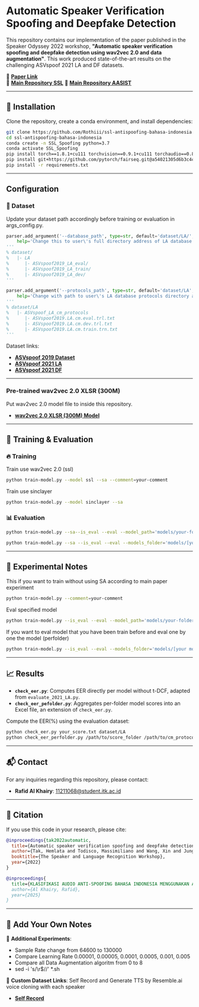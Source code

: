 # Automatic Speaker Verification Spoofing and Deepfake Detection

This repository contains our implementation of the paper published in the Speaker Odyssey 2022 workshop, **"Automatic speaker verification spoofing and deepfake detection using wav2vec 2.0 and data augmentation"**. This work produced state-of-the-art results on the challenging ASVspoof 2021 LA and DF datasets.

📄 **[Paper Link](https://arxiv.org/abs/2202.12233)**  
📂 **[Main Repository SSL](https://github.com/TakHemlata/SSL_Anti-spoofing.git)**
📂 **[Main Repository AASIST](https://github.com/clovaai/aasist)**

---

## 🚀 Installation

Clone the repository, create a conda environment, and install dependencies:

```bash
git clone https://github.com/Rothiii/ssl-antispoofing-bahasa-indonesia.git
cd ssl-antispoofing-bahasa-indonesia
conda create -n SSL_Spoofing python=3.7
conda activate SSL_Spoofing
pip install torch==1.8.1+cu111 torchvision==0.9.1+cu111 torchaudio==0.8.1 -f https://download.pytorch.org/whl/torch_stable.html
pip install git+https://github.com/pytorch/fairseq.git@a54021305d6b3c4c5959ac9395135f63202db8f1
pip install -r requirements.txt
```

---
## Configuration
### 📂 Dataset

Update your dataset path accordingly before training or evaluation in args_config.py.

```python
parser.add_argument('--database_path', type=str, default='dataset/LA/',
    help='Change this to user\'s full directory address of LA database (ASVspoof2019 for training & development, ASVspoof2021 for evaluation).')
'''
% dataset/
%   |- LA
%      |- ASVspoof2019_LA_eval/
%      |- ASVspoof2019_LA_train/
%      |- ASVspoof2019_LA_dev/
'''

parser.add_argument('--protocols_path', type=str, default='dataset/LA',
    help='Change with path to user\'s LA database protocols directory address')
'''
% dataset/LA
%   |- ASVspoof_LA_cm_protocols
%      |- ASVspoof2019.LA.cm.eval.trl.txt
%      |- ASVspoof2019.LA.cm.dev.trl.txt 
%      |- ASVspoof2019.LA.cm.train.trn.txt
'''
```

Dataset links:
- **[ASVspoof 2019 Dataset](https://datashare.is.ed.ac.uk/handle/10283/3336)**
- **[ASVspoof 2021 LA](https://zenodo.org/record/4837263#.YnDIinYzZhE)**
- **[ASVspoof 2021 DF](https://zenodo.org/record/4835108#.YnDIb3YzZhE)**

---

### Pre-trained wav2vec 2.0 XLSR (300M)

Put wav2vec 2.0 model file to inside this repository.

- **[wav2vec 2.0 XLSR (300M) Model](https://github.com/pytorch/fairseq/tree/main/examples/wav2vec/xlsr)**

---

## 🎯 Training & Evaluation

### 🔥 Training

Train use wav2vec 2.0 (ssl)
```bash
python train-model.py --model ssl --sa --comment=your-comment
```

Train use sinclayer
```bash
python train-model.py --model sinclayer --sa
```

### 📊 Evaluation

```bash
python train-model.py --sa--is_eval --eval --model_path='models/your-folder/your-model.pth' --eval_output='scores/your-result.txt'

python train-model.py --sa --is_eval --eval --models_folder='models/[your models]/' --eval_output='score_indo/[folder output]'
```


---

## 📌 Experimental Notes

This if you want to train without using SA according to main paper experiment
```bash
python train-model.py --comment=your-comment
```

Eval specified model 
```bash
python train-model.py --is_eval --eval --model_path='models/your-folder/your-model.pth' --eval_output='scores/your-result.txt'
```

If you want to eval model that you have been train before and eval one by one the model (perfolder)
```bash
python train-model.py --is_eval --eval --models_folder='models/[your models]/' --eval_output='score_indo/[folder output]'
```

---

## 📈 Results
- **`check_eer.py`**: Computes EER directly per model without t-DCF, adapted from `evaluate_2021_LA.py`.
- **`check_eer_pefolder.py`**: Aggregates per-folder model scores into an Excel file, an extension of `check_eer.py`.

Compute the EER(%) using the evaluation dataset:
```bash
python check_eer.py your_score.txt dataset/LA
python check_eer_perfolder.py /path/to/score_folder /path/to/cm_protocols
```

---

## 📬 Contact

For any inquiries regarding this repository, please contact:
- **Rafid Al Khairy**: 11211068@student.itk.ac.id

---

## 📖 Citation

If you use this code in your research, please cite:

```bibtex
@inproceedings{tak2022automatic,
  title={Automatic speaker verification spoofing and deepfake detection using wav2vec 2.0 and data augmentation},
  author={Tak, Hemlata and Todisco, Massimiliano and Wang, Xin and Jung, Jee-weon and Yamagishi, Junichi and Evans, Nicholas},
  booktitle={The Speaker and Language Recognition Workshop},
  year={2022}
}
```

```bibtex
@inproceedings{
  title={KLASIFIKASI AUDIO ANTI-SPOOFING BAHASA INDONESIA MENGGUNAKAN AASIST DAN WAV2VEC 2.0 DENGAN AUGMENTASI DATA},
  author={Al Khairy, Rafid},
  year={2025}
}
```

---

## 📝 Add Your Own Notes
📌 **Additional Experiments**: 
- Sample Rate change from 64600 to 130000
- Compare Learning Rate 0.00001, 0.00005, 0.0001, 0.0005, 0.001, 0.005
- Compare all Data Augmentation algoritm from 0 to 8 
- sed -i 's/\r$//' *.sh

📌 **Custom Dataset Links**:
Self Record and Generate TTS by Resemble.ai voice cloning with each speaker
- **[Self Record]()**
